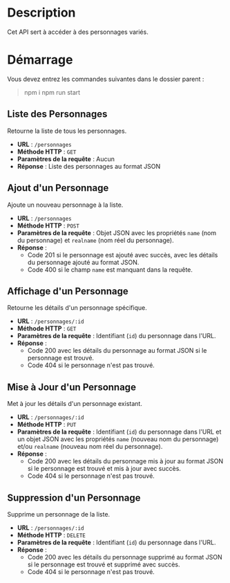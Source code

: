 # Description
Cet API sert à accéder à des personnages variés.

# Démarrage
Vous devez entrez les commandes suivantes dans le dossier parent :
> npm i
> npm run start

## Liste des Personnages

Retourne la liste de tous les personnages.

- **URL** : `/personnages`
- **Méthode HTTP** : `GET`
- **Paramètres de la requête** : Aucun
- **Réponse** : Liste des personnages au format JSON

## Ajout d'un Personnage

Ajoute un nouveau personnage à la liste.

- **URL** : `/personnages`
- **Méthode HTTP** : `POST`
- **Paramètres de la requête** : Objet JSON avec les propriétés `name` (nom du personnage) et `realname` (nom réel du personnage).
- **Réponse** :
  - Code 201 si le personnage est ajouté avec succès, avec les détails du personnage ajouté au format JSON.
  - Code 400 si le champ `name` est manquant dans la requête.

## Affichage d'un Personnage

Retourne les détails d'un personnage spécifique.

- **URL** : `/personnages/:id`
- **Méthode HTTP** : `GET`
- **Paramètres de la requête** : Identifiant (`id`) du personnage dans l'URL.
- **Réponse** :
  - Code 200 avec les détails du personnage au format JSON si le personnage est trouvé.
  - Code 404 si le personnage n'est pas trouvé.

## Mise à Jour d'un Personnage

Met à jour les détails d'un personnage existant.

- **URL** : `/personnages/:id`
- **Méthode HTTP** : `PUT`
- **Paramètres de la requête** : Identifiant (`id`) du personnage dans l'URL et un objet JSON avec les propriétés `name` (nouveau nom du personnage) et/ou `realname` (nouveau nom réel du personnage).
- **Réponse** :
  - Code 200 avec les détails du personnage mis à jour au format JSON si le personnage est trouvé et mis à jour avec succès.
  - Code 404 si le personnage n'est pas trouvé.

## Suppression d'un Personnage

Supprime un personnage de la liste.

- **URL** : `/personnages/:id`
- **Méthode HTTP** : `DELETE`
- **Paramètres de la requête** : Identifiant (`id`) du personnage dans l'URL.
- **Réponse** :
  - Code 200 avec les détails du personnage supprimé au format JSON si le personnage est trouvé et supprimé avec succès.
  - Code 404 si le personnage n'est pas trouvé.

